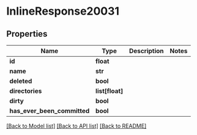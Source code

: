 # InlineResponse20031

## Properties
Name | Type | Description | Notes
------------ | ------------- | ------------- | -------------
**id** | **float** |  | 
**name** | **str** |  | 
**deleted** | **bool** |  | 
**directories** | **list[float]** |  | 
**dirty** | **bool** |  | 
**has_ever_been_committed** | **bool** |  | 

[[Back to Model list]](../README.md#documentation-for-models) [[Back to API list]](../README.md#documentation-for-api-endpoints) [[Back to README]](../README.md)

